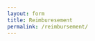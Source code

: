 ```yaml
---
layout: form
title: Reimburesement
permalink: /reimbursement/
---
```

<div id="surveyContainer"></div>

<script type="text/javascript">

Survey.Survey.cssType = "bootstrap";

var surveyJSON = { surveyId: 'fa7c2809-a428-4311-b8f0-591d8fdf6cc5'}

function sendDataToServer(survey) {
    survey.sendResult('a4967044-202c-45f7-b055-072a93642a8c');
}

var survey = new Survey.Model(surveyJSON, "surveyContainer");
survey.onComplete.add(function (sender, options) {
    //Show message about "Saving..." the results
    options.showDataSaving();//you may pass a text parameter to show your own text
    $.ajax({
      type: 'POST',
      url: "https://script.google.com/macros/s/AKfycbwM1uSHvNl7BxnzWqK-0lBYpGyNrMQIZR_8CPkQVPulSTdgjvI/exec",
      data: sender.data,
      success: function(data){
        console.log(data)
      },
      dataType: "json"
    });
   options.showDataSavingSuccess();
});





</script>
